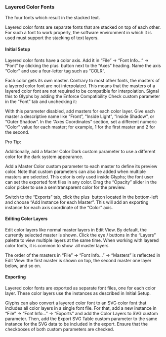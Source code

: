 ### Layered Color Fonts

The four fonts which result in the stacked text.

Layered color fonts are separate fonts that are stacked on top of each other.
For such a font to work properly, the software environment in which it is used must support the stacking of text layers.

#### Initial Setup

Layered color fonts have a color axis.
Add it in “File” → “Font Info…” → “Font” by clicking the plus  button next to the “Axes” heading.
Name the axis “Color” and use a four-letter tag such as “COLR”.

Each color gets its own master.
Contrary to most other fonts, the masters of a layered color font are not interpolated.
This means that the masters of a layered color font are not required to be compatible for interpolation.
Signal this to Glyphs by adding the Enforce Compatibility Check custom parameter in the “Font” tab and unchecking it:

With this parameter disabled, add masters for each color layer.
Give each master a descriptive name like “Front”, “Inside Light”, “Inside Shadow”, or “Outer Shadow”.
In the “Axes Coordinates” section, set a different numeric “Color” value for each master; for example, 1 for the first master and 2 for the second.

Pro Tip:

Additionally, add a Master Color Dark custom parameter to use a different color for the dark system appearance.

Add a Master Color custom parameter to each master to define its preview color.
Note that custom parameters can also be added when multiple masters are selected.
This color is only used inside Glyphs; the font user can set the exported font files in any color.
Drag the “Opacity” slider in the color picker to use a semitransparent color for the preview.

Switch to the “Exports” tab, click the plus  button located in the bottom-left and choose “Add Instance for each Master”.
This will add an exporting instance for each axis coordinate of the “Color” axis.

#### Editing Color Layers

Edit color layers like normal master layers in Edit View.
By default, the currently selected master is shown.
Click the eye / buttons in the “Layers” palette to view multiple layers at the same time.
When working with layered color fonts, it is common to show  all master layers.

The order of the masters in “File” → “Font Info…” → “Masters” is reflected in Edit View: the first master is shown on top, the second master one layer below, and so on.

#### Exporting

Layered color fonts are exported as separate font files, one for each color layer.
These color layers use the instances as described in Initial Setup.

Glyphs can also convert a layered color font to an SVG color font that includes all color layers in a single font file.
For that, add a new instance in “File” → “Font Info…” → “Exports” and add the Color Layers to SVG custom parameter.
Then, add the Export SVG Table custom parameter to the same instance for the SVG data to be included in the export.
Ensure that the checkboxes of both custom parameters are checked.
